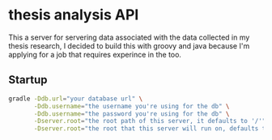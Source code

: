 # thesis analysis API

This a server for servering data associated with the data collected
in my thesis research, I decided to build this with groovy and java
because I'm applying for a job that requires experince in the too.

## Startup

```bash
gradle -Ddb.url="your database url" \
       -Ddb.username="the username you're using for the db" \
       -Ddb.username="the password you're using for the db" \
       -Dserver.root="the root path of this server, it defaults to '/'" \
       -Dserver.root="the root that this server will run on, defaults to 80"
```
